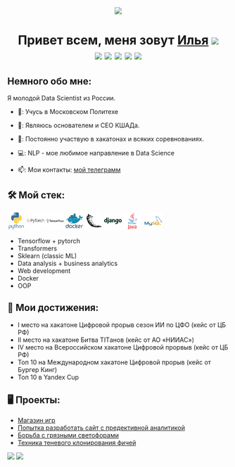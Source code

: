 
<div id="header" align="center">
  <img src="https://media.giphy.com/media/M9gbBd9nbDrOTu1Mqx/giphy.gif" width="100"/>
      <h1>
         Привет всем, меня зовут <a href='https://github.com/IsMarshev'>Илья</a>
        <img src="https://media.giphy.com/media/hvRJCLFzcasrR4ia7z/giphy.gif" width="30px"/>
        <div>
          <img src='https://img.shields.io/badge/Owner KSAD-👨‍🏫-red'>
          <img src='https://img.shields.io/badge/NLP-👽-orange'>
          <img src='https://img.shields.io/badge/Catboost-💓-white'>
          <img src='https://img.shields.io/badge/Programmer-💻-blue'>
          <img src='https://img.shields.io/badge/MLC-🧢-purple'>
        </div>
      </h1>
</div>
<h2>Немного обо мне:</h2>
Я молодой Data Scientist из России.

- 🔬: Учусь в Московском Политехе

- 🏫: Являюсь основателем и CEO КШАДа.

- 🥳: Постоянно участвую в хакатонах и всяких соревнованиях.

- 💻: NLP - мое любимое направление в Data Science

- 📫: Мои контакты: <a href='https://t.me/ismarshev'>мой телеграмм</a>
<h2>🛠️ Мой стек:</h2>
<div>
  <img src="https://github.com/devicons/devicon/blob/master/icons/python/python-original-wordmark.svg" title="Python" **alt="Python" width="40" height="40"/>
  <img src="https://github.com/devicons/devicon/blob/master/icons/pytorch/pytorch-original-wordmark.svg" title="PyTorch" **alt="PyTorch" width="40" height="40"/>
  <img src="https://github.com/devicons/devicon/blob/master/icons/tensorflow/tensorflow-line-wordmark.svg" title="TF" **alt="TF" width="40" height="40"/>
  <img src="https://github.com/devicons/devicon/blob/master/icons/docker/docker-original-wordmark.svg" title="Docker" **alt="Docker" width="40" height="40"/>
  <img src="https://github.com/devicons/devicon/blob/master/icons/flask/flask-original.svg" title="Flask" **alt="Flask" width="40" height="40"/>
  <img src="https://github.com/devicons/devicon/blob/master/icons/django/django-plain-wordmark.svg" title="Django" **alt="Django" width="40" height="40"/>
  <img src="https://github.com/devicons/devicon/blob/master/icons/java/java-original-wordmark.svg" title="Java" alt="Java" width="40" height="40"/>&nbsp;
  <img src="https://github.com/devicons/devicon/blob/master/icons/mysql/mysql-original-wordmark.svg" title="MySQL"  alt="MySQL" width="40" height="40"/>&nbsp;
</div>
<ul>
<li>Tensorflow + pytorch</li>
<li>Transformers</li>
<li>Sklearn (classic ML)</li>
<li>Data analysis + business analytics</li>
<li>Web development </li>
<li>Docker</li>
<li>OOP</li>
  </ul>
<h2>🥇 Мои достижения:</h2>
<ul>
      <li>I место на хакатоне Цифровой прорыв сезон ИИ по ЦФО (кейс от ЦБ РФ)</li>
      <li>II место на хакатоне Битва ТITанов (кейс от АО «НИИАС»)</li>
      <li>IV место на Всероссийском хакатоне Цифровой прорвыв (кейс от ЦБ РФ)</li>
      <li>Топ 10 на Международном хакатоне Цифровой прорыв (кейс от Бургер Кинг)</li>
      <li>Топ 10 в Yandex Cup</li>
</ul>
<h2>🖥️ Проекты:</h2>
<ul>
      <li><a href='https://github.com/IsMarshev/GameShop'>Магазин игр</a></li>
      <li><a href='https://github.com/IsMarshev/Case-CB-RF'>Попытка разработать сайт с предективной аналитикой</a></li>
      <li><a href='https://github.com/IsMarshev/Case-RZD-Battle-of-Titans'>Борьба с грязными светофорами</a></li>
      <li><a href='https://github.com/IsMarshev/Hackaton_command_MLC'>Техника теневого клонирования фичей</a></li>
</ul>
<div><img src="https://github-readme-stats.vercel.app/api?username=IsMarshev" height='230'>
<img src = "https://github-readme-stats.vercel.app/api/top-langs/?username=IsMarshev" height='230'></div>
<!--
**IsMarshev/IsMarshev** is a ✨ _special_ ✨ repository because its `README.md` (this file) appears on your GitHub profile.

Here are some ideas to get you started:

- 🔭 I’m currently working on ...
- 🌱 I’m currently learning ...
- 👯 I’m looking to collaborate on ...
- 🤔 I’m looking for help with ...
- 💬 Ask me about ...
- 📫 How to reach me: ...
- 😄 Pronouns: ...
- ⚡ Fun fact: ...
-->
